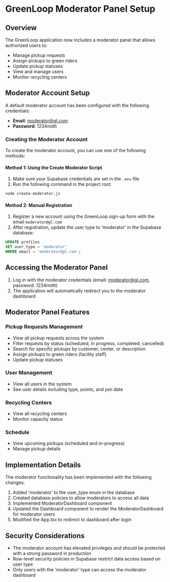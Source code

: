 # GreenLoop Moderator Panel Setup

## Overview

The GreenLoop application now includes a moderator panel that allows authorized users to:

- Manage pickup requests
- Assign pickups to green riders
- Update pickup statuses
- View and manage users
- Monitor recycling centers

## Moderator Account Setup

A default moderator account has been configured with the following credentials:

- **Email**: moderator@gl.com
- **Password**: 1234mdtt

### Creating the Moderator Account

To create the moderator account, you can use one of the following methods:

#### Method 1: Using the Create Moderator Script

1. Make sure your Supabase credentials are set in the `.env` file
2. Run the following command in the project root:

```bash
node create-moderator.js
```

#### Method 2: Manual Registration

1. Register a new account using the GreenLoop sign-up form with the email `moderator@gl.com`
2. After registration, update the user type to 'moderator' in the Supabase database:

```sql
UPDATE profiles
SET user_type = 'moderator'
WHERE email = 'moderator@gl.com';
```

## Accessing the Moderator Panel

1. Log in with the moderator credentials (email: moderator@gl.com, password: 1234mdtt)
2. The application will automatically redirect you to the moderator dashboard

## Moderator Panel Features

### Pickup Requests Management

- View all pickup requests across the system
- Filter requests by status (scheduled, in progress, completed, cancelled)
- Search for specific pickups by customer, center, or description
- Assign pickups to green riders (facility staff)
- Update pickup statuses

### User Management

- View all users in the system
- See user details including type, points, and join date

### Recycling Centers

- View all recycling centers
- Monitor capacity status

### Schedule

- View upcoming pickups (scheduled and in-progress)
- Manage pickup details

## Implementation Details

The moderator functionality has been implemented with the following changes:

1. Added 'moderator' to the user_type enum in the database
2. Created database policies to allow moderators to access all data
3. Implemented ModeratorDashboard component
4. Updated the Dashboard component to render the ModeratorDashboard for moderator users
5. Modified the App.tsx to redirect to dashboard after login

## Security Considerations

- The moderator account has elevated privileges and should be protected with a strong password in production
- Row-level security policies in Supabase restrict data access based on user type
- Only users with the 'moderator' type can access the moderator dashboard